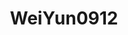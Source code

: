 ---
title: WeiYun0912
github: https://github.com/WeiYun0912
mode: dark
transition: 1s
score: 46.6
archetype:
- Github Actions
- Little Bit of Everything
- Badges | Tags | Icons
---